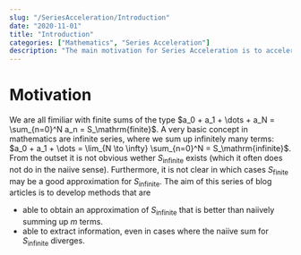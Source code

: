 ```yaml
---
slug: "/SeriesAcceleration/Introduction"
date: "2020-11-01"
title: "Introduction"
categories: ["Mathematics", "Series Acceleration"]
description: "The main motivation for Series Acceleration is to accelerate series."
---
```


# Motivation

We are all fimiliar with finite sums of the type $a_0 + a_1 + \dots + a_N = \sum_{n=0}^N a_n = S_\mathrm{finite}$.
A very basic concept in mathematics are infinite series, where we sum up infinitely many terms: $a_0 + a_1 + \dots = \lim_{N \to \infty} \sum_{n=0}^N = S_\mathrm{infinite}$. From the outset it is not obvious wether $S_\mathrm{infinite}$ exists (which it often does not do in the naiive sense). Furthermore, it is not clear in which cases $S_\mathrm{finite}$ may be a good approximation for $S_\mathrm{infinite}$.
The aim of this series of blog articles is to develop methods that are
  - able to obtain an approximation of $S_\mathrm{infinite}$ that is better than naiively summing up $m$ terms.
  - able to extract information, even in cases where the naiive sum for $S_\mathrm{infinite}$ diverges.
